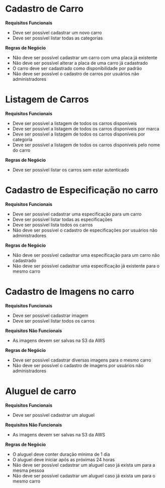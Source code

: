 # Cadastro de Carro
**Requisitos Funcionais**
  - Deve ser possível cadastrar um novo carro
  - Deve ser possível listar todas as categorias

**Regras de Negócio**
- Não deve ser possível cadastrar um carro com uma placa já existente
- Não deve ser possível alterar a placa de uma carro já cadastrado
- O carro deve ser cadastrado como disponibilidade por padrão
- Não deve ser possível o cadastro de carros por usuários não administradores
  
# Listagem de Carros
**Requisitos Funcionais**
- Deve ser possível a listagem de todos os carros disponíveis
- Deve ser possível a listagem de todos os carros disponíveis por marca
- Deve ser possível a listagem de todos os carros disponíveis por categoria
- Deve ser possível a listagem de todos os carros disponíveis pelo nome do carro
  
**Regras de Negócio**
- Deve ser possível listar os carros sem estar autenticado
  
# Cadastro de Especificação no carro
**Requisitos Funcionais**
- Deve ser possível cadastrar uma especificação para um carro
- Deve ser possível listar todas as especificações
- Deve ser possível lista todos os carros
- Não deve ser possível o cadastro de especificações por usuários não administradores

**Regras de Negócio**
- Não deve ser possível cadastrar uma especificação para um carro não cadastrado
- Não deve ser possível cadastrar uma especificação já existente para o mesmo carro

# Cadastro de Imagens no carro
**Requisitos Funcionais**
- Deve ser possível cadastrar imagem
- Deve ser possível listar todos os carros

**Requisitos Não Funcionais**
- As imagens devem ser salvas na S3 da AWS

**Regras de Negócio**
- Deve ser possível cadastrar diversas imagens para o mesmo carro
- Não deve ser possível o cadastro de imagens por usuários não administradores

# Aluguel de carro
**Requisitos Funcionais**
- Deve ser possível cadastrar um aluguel

**Requisitos Não Funcionais**
- As imagens devem ser salvas na S3 da AWS

**Regras de Negócio**
- O aluguel deve conter duração mínima de 1 dia
- O aluguel deve iniciar após as próximas 24 horas
- Não deve ser possível cadastrar um aluguel caso já exista um para a mesma pessoa
- Não deve ser possível cadastrar um aluguel caso já exista um para o mesmo carro

